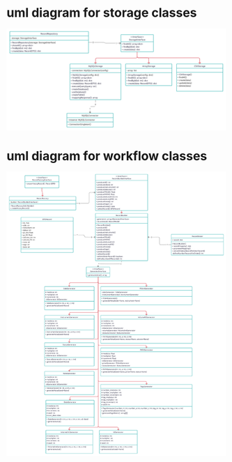 # uml diagram for storage classes
![Image alt](https://github.com/yakimenko73/transaction-generator/raw/oop-code/storage_uml.png)
# uml diagram for workflow classes
![Image alt](https://github.com/yakimenko73/transaction-generator/raw/oop-code/workflow_uml.png)
